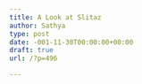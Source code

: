 ```yaml
---
title: A Look at Slitaz
author: Sathya
type: post
date: -001-11-30T00:00:00+00:00
draft: true
url: /?p=496

---
```

